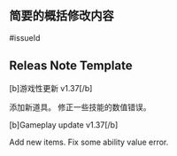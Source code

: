 
## 简要的概括修改内容

#issueId

## Releas Note Template

[b]游戏性更新 v1.37[/b]

添加新道具。
修正一些技能的数值错误。

[b]Gameplay update v1.37[/b]

Add new items.
Fix some ability value error.
